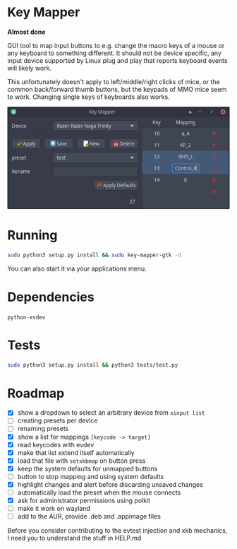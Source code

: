 # Key Mapper

**Almost done**

GUI tool to map input buttons to e.g. change the macro keys of a mouse or
any keyboard to something different. It should not be device specific, any
input device supported by Linux plug and play that reports keyboard events
will likely work.

This unfortunately doesn't apply to left/middle/right clicks of mice, or
the common back/forward thumb buttons, but the keypads of MMO mice seem to
work. Changing single keys of keyboards also works.

<p align="center">
    <img src="data/screenshot.png"/>
</p>

# Running

```bash
sudo python3 setup.py install && sudo key-mapper-gtk -d
```

You can also start it via your applications menu.

# Dependencies

`python-evdev`

# Tests

```bash
sudo python3 setup.py install && python3 tests/test.py
```

# Roadmap

- [x] show a dropdown to select an arbitrary device from `xinput list`
- [ ] creating presets per device
- [ ] renaming presets
- [x] show a list for mappings `[keycode -> target]`
- [x] read keycodes with evdev
- [x] make that list extend itself automatically
- [x] load that file with `setxkbmap` on button press
- [x] keep the system defaults for unmapped buttons
- [ ] button to stop mapping and using system defaults
- [x] highlight changes and alert before discarding unsaved changes
- [ ] automatically load the preset when the mouse connects
- [x] ask for administrator permissions using polkit
- [ ] make it work on wayland
- [ ] add to the AUR, provide .deb and .appimage files

Before you consider contributing to the evtest injection and xkb mechanics,
I need you to understand the stuff in HELP.md

